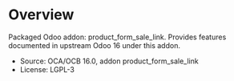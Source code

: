 # Overview

Packaged Odoo addon: product_form_sale_link. Provides features documented in upstream Odoo 16 under this addon.

- Source: OCA/OCB 16.0, addon product_form_sale_link
- License: LGPL-3
